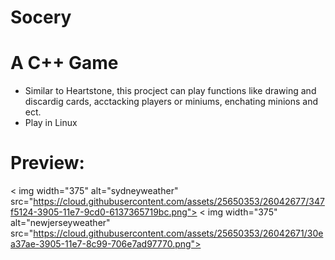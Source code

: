 # Socery
# A C++ Game
- Similar to Heartstone, this procject can play functions like drawing and discardig cards, 
  acctacking players or miniums, enchating minions and ect.
- Play in Linux

# Preview:
< img width="375" alt="sydneyweather" src="https://cloud.githubusercontent.com/assets/25650353/26042677/347f5124-3905-11e7-9cd0-6137365719bc.png">
< img width="375" alt="newjerseyweather" src="https://cloud.githubusercontent.com/assets/25650353/26042671/30ea37ae-3905-11e7-8c99-706e7ad97770.png">

